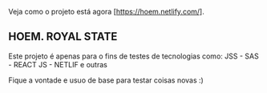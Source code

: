 Veja como o projeto está agora [https://hoem.netlify.com/].

## HOEM. ROYAL STATE

Este projeto é apenas para o fins de testes de tecnologias como:
JSS -
SAS -
REACT JS -
NETLIF e outras

Fique a vontade e usuo de base para testar coisas novas :)
